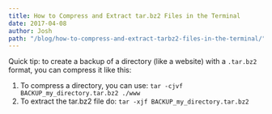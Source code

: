 ```yaml
---
title: How to Compress and Extract tar.bz2 Files in the Terminal
date: 2017-04-08
author: Josh
path: "/blog/how-to-compress-and-extract-tarbz2-files-in-the-terminal/"
---
```


Quick tip: to create a backup of a directory (like a website) with a <code>.tar.bz2</code> format, you can compress it like this:

<ol>
  <li>To compress a directory, you can use: <code>tar -cjvf BACKUP_my_directory.tar.bz2 ./www</code></li>
  <li>To extract the tar.bz2 file do: <code>tar -xjf BACKUP_my_directory.tar.bz2</code></li>
</ol>
